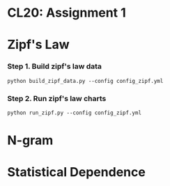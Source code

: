 # CL20: Assignment 1 

# Zipf's Law

### Step 1. Build zipf's law data

`python build_zipf_data.py --config config_zipf.yml`

### Step 2. Run zipf's law charts

`python run_zipf.py --config config_zipf.yml`

# N-gram


# Statistical Dependence





